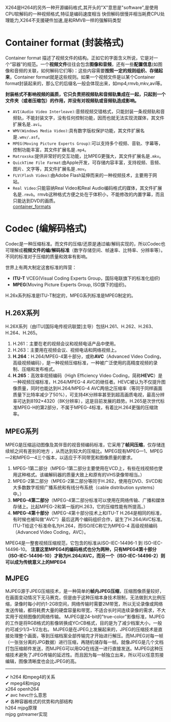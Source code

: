 


X264是H264的另外一种开源编码格式,其开头的"X"意思是"software",是使用CPU软解码的一种视频格式,特征是编码速度相当 快但解码很慢并相当耗费CPU处理能力,X264不支援硬件加速,是和RMVB一样的强解码类型



# Container format (封装格式)
Container format 描述了视频文件的结构。正如它的字面含义所说，它是对一个“容器”的规范。一个**视频文件**往往会包含**图像和音频**，还有一些**配置信息**(如图像和音频的关联，如何解码它们等)：这些内容需要**按照一定的规则组织、存储起来**，Container format就是这些规则。如果一个视频文件是以某个Container format封装起来的，那么它的后缀名一般会体现出来，如mp4,rmvb,mkv,avi等。 

**封装格式不影响视频的画质，它只负责把视频轨和音频轨集成在一起，只起到一个文件夹（或者压缩包）的作用，并没有对视频轨或音频轨造成影响。**  

* `AVI(Audio Video Interleave)`:音频视频交错格式，只能封装一条视频轨和音频轨，不能封装文字，没有任何控制功能，因而也就无法实现流媒体，其文件扩展名是`.avi`。
* `WMV(Windows Media Video)`:具有数字版权保护功能，其文件扩展名是`.wmv/.asf`。
* `MPEG(Moving Picture Experts Group)`:可以支持多个视频、音轨、字幕等，控制功能丰富，其文件扩展名是`.mp4`。
* `Matroxska`:提供非常好的交互功能，比MPEG更强大，其文件扩展名是`.mkv`。
* `QuickTime File Farmat`:由Apple开发，可存储内容丰富，支持视频、音频、图片、文字等，其文件扩展名是`.mov`。
* `FLV(Flash Video)`:由Adobe Flash延伸而来的一种视频技术，主要用于网站。
* `Real Video`:只能容纳Real Video和Real Audio编码格式的媒体，其文件扩展名是`.rmvb`。rmvb这种格式方便之处在于体积小，不能修改的内置字幕，而且只能达到DVD的画质。  
[container_formats](https://en.wikipedia.org/wiki/Comparison_of_video_container_formats)

# Codec (编解码格式)
Codec是一种压缩标准。而文件的压缩/还原是通过编/解码实现的，所以Codec也可理解成**视频文件的编/解码标准**（数字存储空间、帧速率、比特率、分辨率等）。不同的标准对于压缩的质量和效率有影响。 

世界上有两大制定这套标准的阵营：  
* **ITU-T** VCEG(Visual Coding Experts Group，国际电联旗下的标准化组织)   
* **MPEG**(Moving Picture Experts Group, ISO旗下的组织)。 

H.26x系列标准是ITU-T制定的，MPEG系列标准是MPEG制定的。 


## H.26X系列
H.26X系列（由ITU[国际电传视讯联盟]主导）包括H.261、H.262、H.263、H.264、H.265。  

1) H.261：主要在老的视频会议和视频电话产品中使用。
2) H.263：主要用在视频会议、视频电话和网络视频上。
3) **H.264**：H.264/MPEG-4第十部分，或称**AVC**（Advanced Video Coding，高级视频编码），是一种视频压缩标准，一种被广泛使用的高精度视频的录制、压缩和发布格式。
4) **H.265**：高效率视频编码（High Efficiency Video Coding，简称**HEVC**）是一种视频压缩标准，H.264/MPEG-4 AVC的继任者。HEVC被认为不仅提升图像质量，同时也能达到H.264/MPEG-4 AVC两倍之压缩率（等同于同样画面质量下比特率减少了50%），可支持4K分辨率甚至到超高画质电视，最高分辨率可达到8192×4320（8K分辨率），这是目前发展的趋势。H.265是次世代标准MPEG-H的第2部分，不属于MPEG-4标准，有着比H.264更强的压缩效率。


## MPEG系列
MPEG是压缩运动图像及其伴音的视音频编码标准，它采用了**帧间压缩**，仅存储连续帧之间有差别的地方 ，从而达到较大的压缩比。MPEG现有MPEG—1、MPEG—2和MPEG—4三个版本，以适应于不同带宽和图像质量的要求。

1) MPEG-1第二部分（MPEG-1第二部分主要使用在VCD上，有些在线视频也使用这种格式。该编解码器的质量大致上和原有的VHS录像带相当。）
1) MPEG-2第二部分（MPEG-2第二部分等同于H.262，使用在DVD、SVCD和大多数数字视频广播系统和有线分布系统（cable distribution systems）中。）
1) **MPEG-4第二部分**（MPEG-4第二部分标准可以使用在网络传输、广播和媒体存储上。比起MPEG-2和第一版的H.263，它的压缩性能有所提高。）
1) **MPEG-4第十部分**（MPEG-4第十部分技术上和ITU-T H.264是相同的标准，有时候也被叫做“AVC”）最后这两个编码组织合作，诞生了H.264/AVC标准。ITU-T给这个标准命名为H.264，而ISO/IEC称它为MPEG-4 高级视频编码（Advanced Video Coding，AVC）。

MPEG4是一整套视频压缩规范，它包含的标准从ISO-IEC-14496-1 到 ISO-IEC-14496-10。
**注意这里MPEG4的编码格式也分为两种，只有MPEG4第十部分（ISO-IEC-14496-10）才称为H.264/AVC，而另一个（ISO-IEC-14496-2）则可以成为传统意义上的MPEG4**  

## MJPEG
MJPEG源于JPEG压缩技术，是一种简单的**帧内JPEG压缩**，压缩图像质量较好，在画面变动情况下无马赛克，但是由于这种压缩本身技术限制，无法做到大比例压缩，录像时每小时约1-2GB空间，网络传输时需要2M带宽，所以无论录像或网络发送传输，都将耗费大量的硬盘容量和带宽，不适合长时间连续录像的需求，不大实用于视频图像的网络传输。
MJPEG是24-bit的"true-color"影像标准，MJPEG的工作是将RGB格式的影像转换成YCrCB格式，目的是为了减少档案大小，一般约可减少1/3~1/2左右。
MJPEG是在JPEG上发展起来的，JPEG的压缩技术是直接处理整个画面，等到压缩档案全部传输完才开始进行解压。而MJPEG对每一帧（一张张分离的JPG数据）进行压缩，再随机储存每一帧。就像JPEG是几个文档打包压缩邮件发送，而MJPEG可以用QQ在线逐一进行直接发送。MJPEG这种压缩技术避免了JPEG传输的延迟性。而且因为每一帧独立出来，所以可以任意剪接编辑，图像清晰度也会比JPEG的高。  

---
✔ h264 和mpeg4的关系  
✔ mpeg4和mjpg  
x264 openh264  
✔ avc hevc什么意思  
✔ 各种容器格式的优势和内部结构  
h264 mjpg原理  
mjpg gstreamer实现  